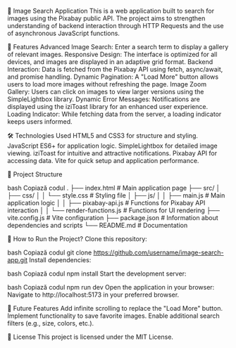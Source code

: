 🌟 Image Search Application
This is a web application built to search for images using the Pixabay public API. The project aims to strengthen understanding of backend interaction through HTTP Requests and the use of asynchronous JavaScript functions.



📝 Features
Advanced Image Search: Enter a search term to display a gallery of relevant images.
Responsive Design: The interface is optimized for all devices, and images are displayed in an adaptive grid format.
Backend Interaction: Data is fetched from the Pixabay API using fetch, async/await, and promise handling.
Dynamic Pagination: A "Load More" button allows users to load more images without refreshing the page.
Image Zoom Gallery: Users can click on images to view larger versions using the SimpleLightbox library.
Dynamic Error Messages: Notifications are displayed using the iziToast library for an enhanced user experience.
Loading Indicator: While fetching data from the server, a loading indicator keeps users informed.



🛠️ Technologies Used
HTML5 and CSS3 for structure and styling.
JavaScript ES6+ for application logic.
SimpleLightbox for detailed image viewing.
iziToast for intuitive and attractive notifications.
Pixabay API for accessing data.
Vite for quick setup and application performance.



📂 Project Structure

bash
Copiază codul
.
├── index.html             # Main application page
├── src/
│   ├── css/
│   │   └── style.css       # Styling file
│   ├── js/
│   │   ├── main.js         # Main application logic
│   │   ├── pixabay-api.js  # Functions for Pixabay API interaction
│   │   └── render-functions.js # Functions for UI rendering
├── vite.config.js          # Vite configuration
├── package.json            # Information about dependencies and scripts
└── README.md               # Documentation




🚀 How to Run the Project?
Clone this repository:

bash
Copiază codul
git clone https://github.com/username/image-search-app.git
Install dependencies:

bash
Copiază codul
npm install
Start the development server:

bash
Copiază codul
npm run dev
Open the application in your browser: Navigate to http://localhost:5173 in your preferred browser.




🎯 Future Features
Add infinite scrolling to replace the "Load More" button.
Implement functionality to save favorite images.
Enable additional search filters (e.g., size, colors, etc.).



📄 License
This project is licensed under the MIT License.
